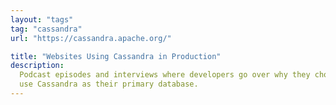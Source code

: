 ```yaml
---
layout: "tags"
tag: "cassandra"
url: "https://cassandra.apache.org/"

title: "Websites Using Cassandra in Production"
description:
  Podcast episodes and interviews where developers go over why they chose to
  use Cassandra as their primary database.
---
```


